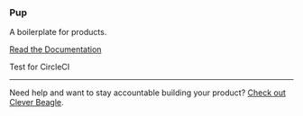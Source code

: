 ### Pup
A boilerplate for products.

[Read the Documentation](http://cleverbeagle.com/pup)

Test for CircleCI

---

Need help and want to stay accountable building your product? [Check out Clever Beagle](http://cleverbeagle.com).
